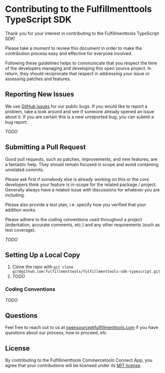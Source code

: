 #  Contributing to the Fulfillmenttools TypeScript SDK

Thank you for your interest in contributing to the Fulfillmenttools TypeScript SDK!

Please take a moment to review this document in order to make the contribution process easy and effective for everyone involved.

Following these guidelines helps to communicate that you respect the time of the developers managing and developing this open source project. In return, they should reciprocate that respect in addressing your issue or assessing patches and features.

## Reporting New Issues

We use [GitHub issues](https://github.com/fulfillmenttools/fulfillmenttools-sdk-typescript/issues) for our public bugs. If you would like to report a problem, take a look around and see if someone already opened an issue about it. If you are certain this is a new unreported bug, you can submit a bug report.

_TODO_

## Submitting a Pull Request

Good pull requests, such as patches, improvements, and new features, are a fantastic help. They should remain focused in scope and avoid containing unrelated commits.

Please ask first if somebody else is already working on this or the core developers think your feature is in-scope for the related package / project. Generally always have a related issue with discussions for whatever you are including.

Please also provide a test plan, i.e. specify how you verified that your addition works.

Please adhere to the coding conventions used throughout a project (indentation, accurate comments, etc.) and any other requirements (such as test coverage).

_TODO_

## Setting Up a Local Copy

1. Clone the repo with `git clone git@github.com:fulfillmenttools/fulfillmenttools-sdk-typescript.git`
1. _TODO_

### Coding Conventions

_TODO_

## Questions

Feel free to reach out to us at [opensource@fulfillmenttools.com](mailto:opensource@fulfillmenttools.com) if you have questions about our process, how to proceed, etc.

## License

By contributing to the Fulfillmenttools Commercetools Connect App, you agree that your contributions will be licensed under its [MIT license](https://github.com/fulfillmenttools/fulfillmenttools-sdk-typescript/blob/master/LICENSE).

